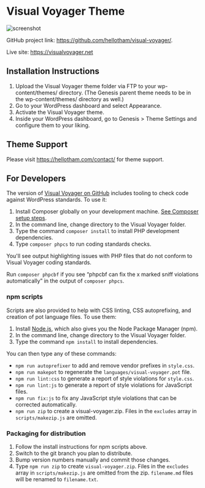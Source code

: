 # Visual Voyager Theme

![screenshot](https://github.com/hellotham/visual-voyager/raw/develop/screenshot.png)

GitHub project link: https://github.com/hellotham/visual-voyager/.

Live site: https://visualvoyager.net

## Installation Instructions

1. Upload the Visual Voyager theme folder via FTP to your wp-content/themes/ directory. (The Genesis parent theme needs to be in the wp-content/themes/ directory as well.)
2. Go to your WordPress dashboard and select Appearance.
3. Activate the Visual Voyager theme.
4. Inside your WordPress dashboard, go to Genesis > Theme Settings and configure them to your liking.

## Theme Support

Please visit https://hellotham.com/contact/ for theme support.

## For Developers

The version of [Visual Voyager on GitHub](https://github.com/hellotham/visual-voyager/) includes tooling to check code against WordPress standards. To use it:

1. Install Composer globally on your development machine. [See Composer setup steps](https://getcomposer.org/doc/00-intro.md#downloading-the-composer-executable).
2. In the command line, change directory to the Visual Voyager folder.
3. Type the command `composer install` to install PHP development dependencies.
4. Type `composer phpcs` to run coding standards checks.

You'll see output highlighting issues with PHP files that do not conform to Visual Voyager coding standards.

Run `composer phpcbf` if you see “phpcbf can fix the x marked sniff violations automatically” in the output of `composer phpcs`.

### npm scripts

Scripts are also provided to help with CSS linting, CSS autoprefixing, and creation of pot language files. To use them:

1. Install [Node.js](https://nodejs.org/), which also gives you the Node Package Manager (npm).
2. In the command line, change directory to the Visual Voyager folder.
3. Type the command `npm install` to install dependencies.

You can then type any of these commands:

- `npm run autoprefixer` to add and remove vendor prefixes in `style.css`.
- `npm run makepot` to regenerate the `languages/visual-voyager.pot` file.
- `npm run lint:css` to generate a report of style violations for `style.css`.
- `npm run lint:js` to generate a report of style violations for JavaScript files.
- `npm run fix:js` to fix any JavaScript style violations that can be corrected automatically.
- `npm run zip` to create a visual-voyager.zip. Files in the `excludes` array in `scripts/makezip.js` are omitted.

### Packaging for distribution

1. Follow the install instructions for npm scripts above.
2. Switch to the git branch you plan to distribute.
3. Bump version numbers manually and commit those changes.
4. Type `npm run zip` to create `visual-voyager.zip`. Files in the `excludes` array in `scripts/makezip.js` are omitted from the zip. `filename.md` files will be renamed to `filename.txt`.
